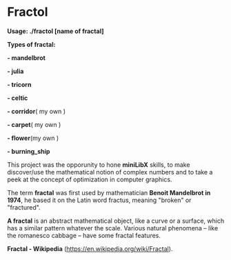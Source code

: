 # Fractol


__Usage: ./fractol [name of fractal]__


__Types of fractal:__

__- mandelbrot__

__- julia__

__- tricorn__

__- celtic__

__- corridor__( my own )

__- carpet__( my own )

__- flower__(my own )

__- burning_ship__




This project was the opporunity to hone __miniLibX__ skills, to make discover/use the mathematical notion of complex numbers and to take a peek at the concept of optimization in computer graphics.


The term __fractal__ was first used by mathematician __Benoit Mandelbrot in 1974__,
he based it on the Latin word fractus, meaning "broken" or "fractured".


__A fractal__ is an abstract mathematical object, like a curve or a surface, which has a similar
pattern whatever the scale. Various natural phenomena – like the romanesco cabbage – have some fractal features.


__Fractal - Wikipedia__ (https://en.wikipedia.org/wiki/Fractal).
